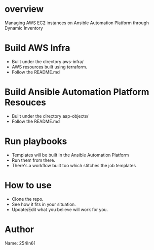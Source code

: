 # overview
Managing AWS EC2 instances on Ansible Automation Platform through Dynamic Inventory

# Build AWS Infra
- Built under the directory aws-infra/
- AWS resources built using terraform.
- Follow the README.md

# Build Ansible Automation Platform Resouces
- Built under the directory aap-objects/
- Follow the README.md

# Run playbooks
- Templates will be built in the Ansible Automation Platform
- Run them from there.
- There's a workflow built too which stitches the job templates

How to use
==========

- Clone the repo.
- See how it fits in your situation.
- Update/Edit what you believe will work for you.


Author
======
Name: 254In61



